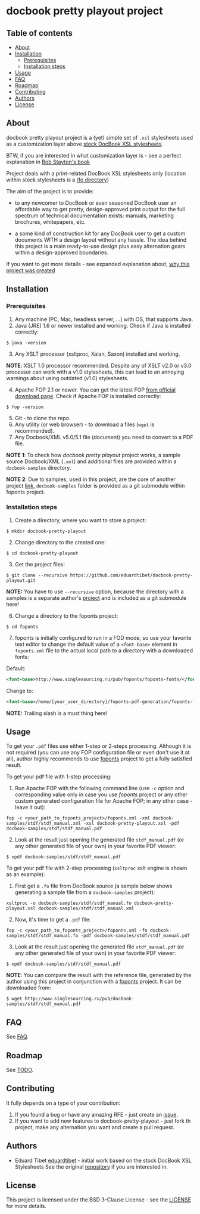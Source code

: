 # docbook pretty playout project

## Table of contents

<!-- TOC started -->

 * [About](#about)
 * [Installation](#installation)
   * [Prerequisites](#prerequisites)
   * [Installation steps](#installation-steps)
 * [Usage](#usage)
 * [FAQ](#faq)
 * [Roadmap](#roadmap)
 * [Contributing](#contributing)
 * [Authors](#authors)
 * [License](#license)


<!-- TOC ended -->

## About

docbook pretty playout project is a (yet) simple set of `.xsl` stylesheets used as a customization layer above [stock DocBook XSL stylesheets](https://github.com/docbook/xslt10-stylesheets).

BTW, if you are interested in what customization layer is - see a perfect explanation in [Bob Stayton's book](http://www.sagehill.net/docbookxsl/CustomMethods.html#CustomizationLayer)

Project deals with a print-related DocBook XSL stylesheets only (location within stock stylesheets is a [/fo directory](https://github.com/docbook/xslt10-stylesheets/tree/master/xsl/fo))

The aim of the project is to provide:

- to any newcomer to DocBook or even seasoned DocBook user an affordable way to get pretty, design-approved print output for the full spectrum of technical documentation exists: manuals, marketing brochures, whitepapers, etc.

- a some kind of construction kit for any DocBook user to get a custom documents WITH a design layout without any hassle. The idea behind this project is a main ready-to-use design plus easy alternation gears within a design-approved boundaries.

If you want to get more details - see expanded explanation about, [why this project was created](FAQ.md#why-docbook-pretty-playout-was-created)

## Installation

### Prerequisites

1. Any machine (PC, Mac, headless server, ...) with OS, that supports Java.
2. Java (JRE) 1.6 or newer installed and working. Check if Java is installed correctly:

```
$ java -version
```

3. Any XSLT processor (xsltproc, Xalan, Saxon) installed and working.

**NOTE**: XSLT 1.0 processor recommended. Despite any of XSLT v2.0 or v3.0 processor can work with a v1.0 stylesheets, this can lead to an annoying warnings about using outdated (v1.0) stylesheets. 

4. Apache FOP 2.1 or newer. You can get the latest FOP [from official download page](https://xmlgraphics.apache.org/fop/download.html). Check if Apache FOP is installed correctly:

```
$ fop -version
```

5. Git - to clone the repo.
6. Any utility (or web browser) - to download a files (`wget` is recommended).
7. Any Docbook/XML v5.0/5.1 file (document) you need to convert to a PDF file.

**NOTE 1**: To check how _docbook pretty playout_ project works, a sample source Docbook/XML (`.xml`) and additional files are provided within a `docbook-samples` directory.

**NOTE 2**: Due to samples, used in this project, are the core of another project [link](https://github.com/eduardtibet/docbook-samples/), `docbook-samples` folder is provided as a git submodule within foponts project.

### Installation steps

1. Create a directory, where you want to store a project:

```
$ mkdir docbook-pretty-playout
```

2. Change directory to the created one:

```
$ cd docbook-pretty-playout
```

3. Get the project files:

```
$ git clone --recursive https://github.com/eduardtibet/docbook-pretty-playout.git
```

**NOTE:** You have to use `--recursive` option, because the directory with a samples is a separate author's [project](https://github.com/eduardtibet/docbook-samples) and is included as a git submodule here!

6. Change a directory to the foponts project:

```
$ cd foponts
```

7. foponts is initially configured to run in a FOD mode, so use your favorite text editor to change the default value of a `<font-base>` element in `foponts.xml` file to the actual local path to a directory with a downloaded fonts:

Default:

```xml
<font-base>http://www.singlesourcing.ru/pub/foponts/foponts-fonts/</font-base>
```

Change to:
```xml
<font-base>/home/[your_user_directory]/foponts-pdf-generation/foponts-fonts/</font-base>
```

**NOTE:** Trailing slash is a must thing here!

## Usage

To get your `.pdf` files use either 1-step or 2-steps processing. Although it is not required (you can use any FOP configuration file or even don't use it at all), author highly recommends to use [foponts](https://github.com/eduardtibet/foponts) project to get a fully satisfied result.

To get your pdf file with 1-step processing:

1. Run Apache FOP with the following command line (use `-c` option and corresponding value only in case you use _foponts_ project or any other custom generated configuration file for Apache FOP; in any other case - leave it out):

```
fop -c <your_path_to_foponts_project>/foponts.xml -xml docbook-samples/stdf/stdf_manual.xml -xsl docbook-pretty-playout.xsl -pdf docbook-samples/stdf/stdf_manual.pdf
```

2. Look at the result just opening the generated file `stdf_manual.pdf` (or any other generated file of your own) in your favorite PDF viewer:

```
$ xpdf docbook-samples/stdf/stdf_manual.pdf
```

To get your pdf file with 2-step processing (`xsltproc` xslt engine is shown as an example):

1. First get a `.fo` file from DocBook source (a sample below shows generating a sample file from a `docbook-samples` project):
```
xsltproc -o docbook-samples/stdf/stdf_manual.fo docbook-pretty-playout.xsl docbook-samples/stdf/stdf_manual.xml
```

2. Now, it's time to get a `.pdf` file:

```
fop -c <your_path_to_foponts_project>/foponts.xml -fo docbook-samples/stdf/stdf_manual.fo -pdf docbook-samples/stdf/stdf_manual.pdf
```

3. Look at the result just opening the generated file `stdf_manual.pdf` (or any other generated file of your own) in your favorite PDF viewer:

```
$ xpdf docbook-samples/stdf/stdf_manual.pdf
```

**NOTE**: You can compare the result with the reference file, generated by the author using this project in conjunction with a [foponts](https://github.com/eduardtibet/foponts) project. It can be downloaded from:

```
$ wget http://www.singlesourcing.ru/pub/docbook-samples/stdf/stdf_manual.pdf
```

## FAQ

See [FAQ](FAQ.md).

## Roadmap

See [TODO](TODO.md).

## Contributing

It fully depends on a type of your contribution:

1. If you found a bug or have any amazing RFE - just create an [issue](https://github.com/eduardtibet/docbook-pretty-playout/issues). 
2. If you want to add new features to docbook-pretty-playout - just fork th project, make any alternation you want and create a pull request.


## Authors

* Eduard Tibet [eduardtibet](https://github.com/eduardtibet) - initial work based on the stock DocBook XSL Stylesheets See the original [repository](https://github.com/docbook/xslt10-stylesheets) if you are interested in.

## License

This project is licensed under the BSD 3-Clause License - see the [LICENSE](LICENSE) for more details.
